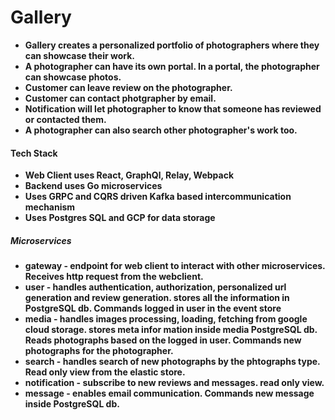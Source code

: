 # Gallery

- <b> Gallery creates a personalized portfolio of photographers where they can showcase their work.</b>
- <b> A photographer can have its own portal. In a portal, the photographer can showcase photos.
- <b> Customer can leave review on the photographer.
- <b> Customer can contact photgrapher by email.
- <b> Notification will let photographer to know that someone has reviewed or contacted them.
- <b> A photographer can also search other photographer's work too. </b>

#### Tech Stack

- Web Client uses React, GraphQl, Relay, Webpack
- Backend uses Go microservices
- Uses GRPC and CQRS driven Kafka based intercommunication mechanism
- Uses Postgres SQL and GCP for data storage

##### Microservices

- gateway - endpoint for web client to interact with other microservices. Receives http request from
  the webclient.
- user - handles authentication, authorization, personalized url generation and review generation.
  stores all the information in PostgreSQL db. Commands logged in user in the event store
- media - handles images processing, loading, fetching from google cloud storage. stores meta infor
  mation inside media PostgreSQL db. Reads photographs based on the logged in user.
  Commands new photographs for the photographer.
- search - handles search of new photographs by the phtographs type. Read only view from the elastic
  store.
- notification - subscribe to new reviews and messages. read only view.
- message - enables email communication. Commands new message inside PostgreSQL db.
